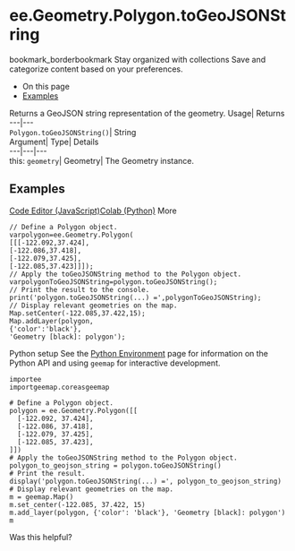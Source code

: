 
#  ee.Geometry.Polygon.toGeoJSONString
bookmark_borderbookmark Stay organized with collections  Save and categorize content based on your preferences.
  * On this page
  * [Examples](https://developers.google.com/earth-engine/apidocs/ee-geometry-polygon-togeojsonstring#examples)


Returns a GeoJSON string representation of the geometry. 
Usage| Returns  
---|---  
`Polygon.toGeoJSONString()`| String  
Argument| Type| Details  
---|---|---  
this: `geometry`| Geometry| The Geometry instance.  
## Examples
[Code Editor (JavaScript)](https://developers.google.com/earth-engine/apidocs/ee-geometry-polygon-togeojsonstring#code-editor-javascript-sample)[Colab (Python)](https://developers.google.com/earth-engine/apidocs/ee-geometry-polygon-togeojsonstring#colab-python-sample) More
```
// Define a Polygon object.
varpolygon=ee.Geometry.Polygon(
[[[-122.092,37.424],
[-122.086,37.418],
[-122.079,37.425],
[-122.085,37.423]]]);
// Apply the toGeoJSONString method to the Polygon object.
varpolygonToGeoJSONString=polygon.toGeoJSONString();
// Print the result to the console.
print('polygon.toGeoJSONString(...) =',polygonToGeoJSONString);
// Display relevant geometries on the map.
Map.setCenter(-122.085,37.422,15);
Map.addLayer(polygon,
{'color':'black'},
'Geometry [black]: polygon');
```
Python setup
See the [ Python Environment](https://developers.google.com/earth-engine/guides/python_install) page for information on the Python API and using `geemap` for interactive development.
```
importee
importgeemap.coreasgeemap
```
```
# Define a Polygon object.
polygon = ee.Geometry.Polygon([[
  [-122.092, 37.424],
  [-122.086, 37.418],
  [-122.079, 37.425],
  [-122.085, 37.423],
]])
# Apply the toGeoJSONString method to the Polygon object.
polygon_to_geojson_string = polygon.toGeoJSONString()
# Print the result.
display('polygon.toGeoJSONString(...) =', polygon_to_geojson_string)
# Display relevant geometries on the map.
m = geemap.Map()
m.set_center(-122.085, 37.422, 15)
m.add_layer(polygon, {'color': 'black'}, 'Geometry [black]: polygon')
m
```

Was this helpful?
